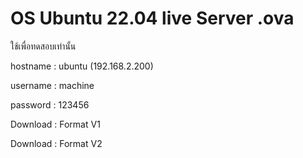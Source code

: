 # OS Ubuntu 22.04 live Server .ova
ใช้เพื่อทดสอบเท่านั้น

hostname : ubuntu (192.168.2.200)

username : machine

password : 123456

Download : Format V1

Download : Format V2
